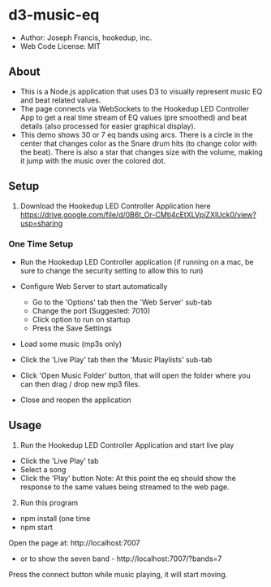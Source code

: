 # d3-music-eq
- Author: Joseph Francis, hookedup, inc.
- Web Code License: MIT

## About
- This is a Node.js application that uses D3 to visually represent music EQ and beat related values.  
- The page connects via WebSockets to the Hookedup LED Controller App to get a real time stream of EQ values (pre smoothed) and beat details (also processed for easier graphical display).
- This demo shows 30 or 7 eq bands using arcs.  There is a circle in the center that changes color as the Snare drum hits (to change color with the beat).  There is also a star that changes size with the volume, making it jump with the music over the colored dot.

## Setup
 1) Download the Hookedup LED Controller Application here
 https://drive.google.com/file/d/0B6t_Or-CMtj4cEtXLVpiZXlUck0/view?usp=sharing

 ### One Time Setup
 - Run the Hookedup LED Controller application 
   (if running on a mac, be sure to change the security setting to allow this to run)

 - Configure Web Server to start automatically
   - Go to the 'Options' tab then the 'Web Server' sub-tab
   - Change the port (Suggested: 7010)
   - Click option to run on startup
   - Press the Save Settings 

 - Load some music (mp3s only)
  - Click the 'Live Play' tab then the 'Music Playlists' sub-tab
  - Click 'Open Music Folder' button, that will open the folder where you can then drag / drop new mp3 files.
  - Close and reopen the application

## Usage
1) Run the Hookedup LED Controller Application and start live play
  - Click the 'Live Play' tab
  - Select a song
  - Click the 'Play' button
Note: At this point the eq should show the response to the same values being streamed to the web page.

2) Run this program
* npm install (one time
* npm start

Open the page at: 
http://localhost:7007
 - or to show the seven band - 
http://localhost:7007/?bands=7

Press the connect button while music playing, it will start moving.
